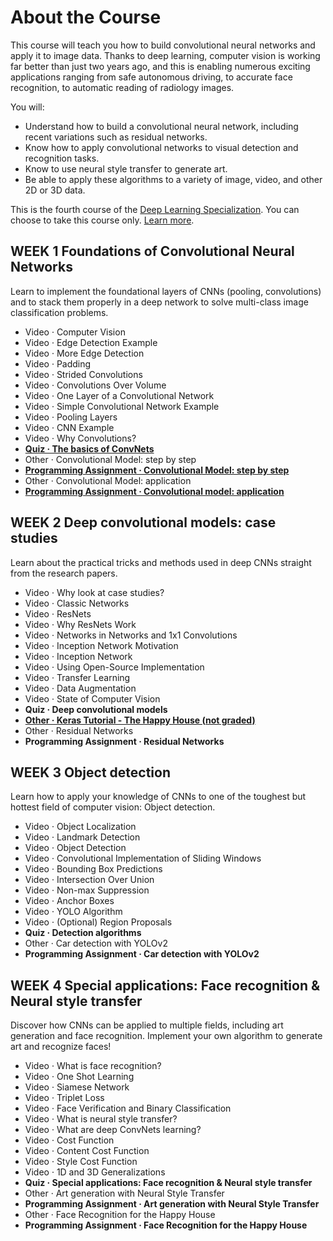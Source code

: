 # About the Course
This course will teach you how to build convolutional neural networks and apply it to image data. Thanks to deep learning, computer vision is working far better than just two years ago, and this is enabling numerous exciting applications ranging from safe autonomous driving, to accurate face recognition, to automatic reading of radiology images. 

You will:
- Understand how to build a convolutional neural network, including recent variations such as residual networks.
- Know how to apply convolutional networks to visual detection and recognition tasks.
- Know to use neural style transfer to generate art.
- Be able to apply these algorithms to a variety of image, video, and other 2D or 3D data.

This is the fourth course of the [Deep Learning Specialization](https://www.coursera.org/specializations/deep-learning).
You can choose to take this course only. [Learn more](https://www.coursera.org/learn/convolutional-neural-networks).

## WEEK 1 Foundations of Convolutional Neural Networks
Learn to implement the foundational layers of CNNs (pooling, convolutions) and to stack them properly in a deep network to solve multi-class image classification problems.
-	Video · Computer Vision
-	Video · Edge Detection Example
-	Video · More Edge Detection
-	Video · Padding
-	Video · Strided Convolutions
-	Video · Convolutions Over Volume
-	Video · One Layer of a Convolutional Network
-	Video · Simple Convolutional Network Example
-	Video · Pooling Layers
-	Video · CNN Example
-	Video · Why Convolutions?
-	[**Quiz · The basics of ConvNets**](https://github.com/ACPrime/DeepLearning/blob/master/04-Convolutional-Neural-Networks/week1/quiz.md)
-	Other · Convolutional Model: step by step
-	[**Programming Assignment · Convolutional Model: step by step**](https://github.com/ACPrime/DeepLearning/blob/master/04-Convolutional-Neural-Networks/week1/Programming-Assignments/Convolution_model_Application_v1_Answer.ipynb)
-	Other · Convolutional Model: application
-	[**Programming Assignment · Convolutional model: application**](https://github.com/ACPrime/DeepLearning/blob/master/04-Convolutional-Neural-Networks/week1/Programming-Assignments/Convolution_model_Step_by_Step_v2_Answer.ipynb)

## WEEK 2 Deep convolutional models: case studies
Learn about the practical tricks and methods used in deep CNNs straight from the research papers.
-	Video · Why look at case studies?
-	Video · Classic Networks
-	Video · ResNets
-	Video · Why ResNets Work
-	Video · Networks in Networks and 1x1 Convolutions
-	Video · Inception Network Motivation
-	Video · Inception Network
-	Video · Using Open-Source Implementation
-	Video · Transfer Learning
-	Video · Data Augmentation
-	Video · State of Computer Vision
-	**Quiz · Deep convolutional models**
-	[**Other · Keras Tutorial - The Happy House (not graded)**](https://github.com/ACPrime/DeepLearning/blob/master/04-Convolutional-Neural-Networks/week2/Programming-Assignments/Keras%20Tutorial/Keras_Tutorial_Happy_House_v2_answer.ipynb)
-	Other · Residual Networks
-	**Programming Assignment · Residual Networks**

## WEEK 3 Object detection
Learn how to apply your knowledge of CNNs to one of the toughest but hottest field of computer vision: Object detection.
-	Video · Object Localization
-	Video · Landmark Detection
-	Video · Object Detection
-	Video · Convolutional Implementation of Sliding Windows
-	Video · Bounding Box Predictions
-	Video · Intersection Over Union
-	Video · Non-max Suppression
-	Video · Anchor Boxes
-	Video · YOLO Algorithm
-	Video · (Optional) Region Proposals
-	**Quiz · Detection algorithms**
-	Other · Car detection with YOLOv2
-	**Programming Assignment · Car detection with YOLOv2**

## WEEK 4 Special applications: Face recognition & Neural style transfer
Discover how CNNs can be applied to multiple fields, including art generation and face recognition. Implement your own algorithm to generate art and recognize faces!
-	Video · What is face recognition?
-	Video · One Shot Learning
-	Video · Siamese Network
-	Video · Triplet Loss
-	Video · Face Verification and Binary Classification
-	Video · What is neural style transfer?
-	Video · What are deep ConvNets learning?
-	Video · Cost Function
-	Video · Content Cost Function
-	Video · Style Cost Function
-	Video · 1D and 3D Generalizations
-	**Quiz · Special applications: Face recognition & Neural style transfer**
-	Other · Art generation with Neural Style Transfer
-	**Programming Assignment · Art generation with Neural Style Transfer**
-	Other · Face Recognition for the Happy House
-	**Programming Assignment · Face Recognition for the Happy House**
